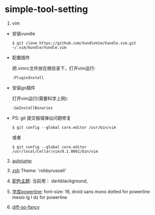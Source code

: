 # simple-tool-setting

1. vim

  - 安装vundle

    `$ git clone https://github.com/VundleVim/Vundle.vim.git ~/.vim/bundle/Vundle.vim`

  - 配置插件

    把.vimrc文件放在根目录下，打开vim运行:

    `:PluginInstall`

  - 安装go插件

    打开vim运行(需要科学上网):

    `:GoInstallBinaries`

  - PS: git 提交报错弹出问题修复

    `$ git config --global core.editor /usr/bin/vim`

    或者

    `$ git config --global core.editor /usr/local/Cellar/vim/8.1.0001/bin/vim`
 
2. [autojump](https://github.com/wting/autojump)

3. [zsh](https://aaaaaashu.gitbooks.io/mac-dev-setup/content/iTerm/zsh.html) Theme: 'robbyrussell'
4. [配色主题](https://github.com/mbadolato/iTerm2-Color-Schemes): 当前用： darkblackground, 
5. [字库powerline](http://www.jianshu.com/p/68ef9d2e1653): font-size: 16, droid sans mono dotted for powerline mesio lg l dz for powerline
6. [diff-so-fancy](https://github.com/so-fancy/diff-so-fancy)
